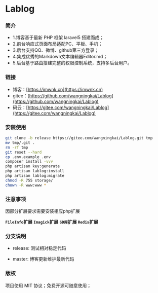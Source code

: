 Lablog
============================

### 简介
- 1.博客基于最新 PHP 框架 laravel5 搭建而成；
- 2.前台响应式页面布局适配PC、平板、手机；
- 3.后台支持QQ、微博、github第三方登录；
- 4.集成优秀的Markdown文本编辑器Editor.md；
- 5.后台基于路由搭建完整的权限控制系统，支持多后台用户。

### 链接
- 博客：[https://imwnk.cn](https://imwnk.cn)
- gitee：[https://github.com/wangningkai/Lablog](https://github.com/wangningkai/Lablog)
- 码云：[https://gitee.com/wangningkai/Lablog](https://gitee.com/wangningkai/Lablog)

### 安装使用

```bash
git clone -b release https://gitee.com/wangningkai/Lablog.git tmp 
mv tmp/.git . 
rm -rf tmp 
git reset --hard 
cp .env.example .env 
composer install -vvv 
php artisan key:generate
php artisan lablog:install
php artisan lablog:migrate 
chmod -R 755 storage/
chown -R www:www *
```

### 注意事项

因部分扩展要求需要安装相应php扩展

**`FileInfo`扩展**
**`Imagick`扩展**
**`GD库`扩展** 
**`Redis`扩展** 

### 分支说明

- release: 测试相对稳定代码

- master: 博客更新维护最新代码

### 版权

项目使用 MIT 协议；免费开源可随意使用；
